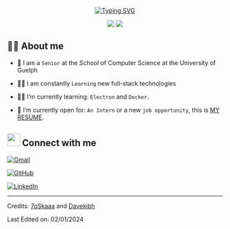 <p align="center"><a href="https://git.io/typing-svg" align="center"><img src="https://readme-typing-svg.demolab.com?font=Honk&size=40&duration=3000&pause=250&color=F7F7F7&background=DDFF8100&center=true&width=435&lines=Hey%2C+I'm+Jason!;Hello+po%2C+ako+si+Jason;Xin+ch%C3%A0o%2C+t%C3%B4i+l%C3%A0+Jason" alt="Typing SVG" /></a></p>

<div align="center">
<a href="https://www.linkedin.com/in/jason-tan-software-engineer/"><img src="https://img.shields.io/badge/LinkedIn-0077B5?style=for-the-badge&logo=linkedin&logoColor=white"/></a>
<a href="https://jasontan.co"><img src="https://img.shields.io/badge/Portfolio-255E63?style=for-the-badge&logo=About.me&logoColor=white"/></a>
</div>

##  :sassy_man: About me

- :school: I am a `Senior` at the School of Computer Science at the University of Guelph

- :technologist: I am constantly `Learning` new full-stack technologies

- :student: I’m currently learning: `Electron` and `Docker`.

- :thinking: I’m currently open for: `An Intern` or a new `job opportunity`, this is [MY RESUME](https://drive.google.com/file/d/1ILQvpWIlq6u_S-wIbZju90KT4dutVmP2/view?usp=sharing).


##  <img src="https://media.giphy.com/media/iY8CRBdQXODJSCERIr/giphy.gif" width="30px"> Connect with me

<p align="center">

<a href="mailto:tjasonkyle@gmail.com"><img img src="https://img.shields.io/badge/gmail-%23EA4335.svg?style=plastic&logo=gmail&logoColor=white" alt="Gmail"/></a>

<a href="https://github.com/jason-tan-swe"><img src="https://img.shields.io/badge/github-%23181717.svg?style=plastic&logo=github&logoColor=white" alt="GitHub"/></a>

<a href="https://www.linkedin.com/in/jason-tan-swe/"><img src="https://img.shields.io/badge/linkedin-%230A66C2.svg?style=plastic&logo=linkedin&logoColor=white" alt="LinkedIn"/></a>




</p>




-----

Credits: [7oSkaaa](https://github.com/7oSkaaa) and [Davekibh](https://github.com/Davekibh)

Last Edited on: 02/01/2024
